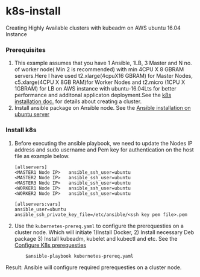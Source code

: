 # k8s-install
Creating Highly Available clusters with kubeadm on AWS ubuntu 16.04 Instance

### Prerequisites

1) This example assumes that you have 1 Ansible, 1LB, 3 Master and N no. of worker node( Min 2 is recommended) with min 4CPU X 8 GBRAM servers.Here I have used t2.xlarge(4cpuX16 GBRAM) for Master Nodes, c5.xlarge(4CPU X 8GB RAM)for Worker Nodes and t2.micro (1CPU X 1GBRAM) for LB on AWS instance with ubuntu-16.04Lts for better performance and additonal applicaton deployment.See the [k8s installation doc.](https://kubernetes.io/docs/setup/production-environment/tools/kubeadm/high-availability/) for details about creating a cluster.
2) Install ansible package on Ansible node. See the [Ansible installation on ubuntu server](https://docs.ansible.com/ansible/latest/installation_guide/intro_installation.html#latest-releases-via-apt-ubuntu) 

### Install k8s

1. Before executing the ansible playbook, we need to update the Nodes IP address and sudo username and Pem key for authentication on the host file as example below.

    ```
    [allservers]
    <MASTER1 Node IP>	ansible_ssh_user=ubuntu
    <MASTER2 Node IP> 	ansible_ssh_user=ubuntu
    <MASTER3 Node IP> 	ansible_ssh_user=ubuntu
    <WORKER1 Node IP> 	ansible_ssh_user=ubuntu
    <WORKER2 Node IP>	ansible_ssh_user=ubuntu

    [allservers:vars]
    ansible_user=ubuntu
    ansible_ssh_private_key_file=/etc/ansible/<ssh key pem file>.pem
    ```

2. Use the `kubernetes-prereq.yaml` to configure the prerequesties on a cluster node. Which will initiate 1)Install Docker, 2) Install necessary Deb package 3) Install kubeadm, kubelet and kubectl and etc.
See the [Configure K8s prerequesties](https://github.com/senthil2kumars/K8s-mStakx-Level2-Test/tree/master/k8s-install-Prerequisites) 
    ```
        $ansible-playbook kubernetes-prereq.yaml
    ```
  Result: Ansible will configure required prerequesties on a cluster node.
